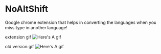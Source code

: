 # NoAltShift
Google chrome extension that helps in converting the languages when you miss type in another language!


extension gif 
![Here's A gif](http://imgur.com/8N1z6eM)

old version gif 
![Here's A gif](http://i.imgur.com/pEqamWM.gif)

 
